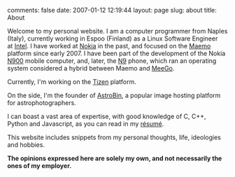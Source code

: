 comments: false
date: 2007-01-12 12:19:44
layout: page
slug: about
title: About

Welcome to my personal website. I am a computer programmer from Naples (Italy),
currently working in Espoo (Finland) as a Linux Software Engineer
at [Intel](http://www.intel.com/). I have worked at
[Nokia](http://www.nokia.com/) in the past, and focused on the
[Maemo](http://maemo.nokia.com/) platform since early 2007. I have been part of
the development of the Nokia [N900](http://maemo.nokia.com/n900/) mobile
computer, and, later, the [N9](http://swipe.nokia.com/) phone, which ran an
operating system considered a hybrid between Maemo and
[MeeGo](http://www.meego.com/).

Currently, I'm working on the [Tizen](http://www.tizen.org/) platform.

On the side, I'm the founder of [AstroBin](http://www.astrobin.com/), a popular
image hosting platform for astrophotographers.

I can boast a vast area of expertise, with good knowledge of C, C++, Python and
Javascript, as you can read in my [résumé](/pages/resume/).

This website includes snippets from my personal thoughts, life, ideologies and
hobbies.

**The opinions expressed here are solely my own, and not necessarily the ones
of my employer.**

